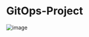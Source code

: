 ﻿# GitOps-Project

![image](https://github.com/csnkarthik/GitOps-Project/assets/3151634/163fb9c4-d323-4fdc-a174-06a6ea2b0994)
